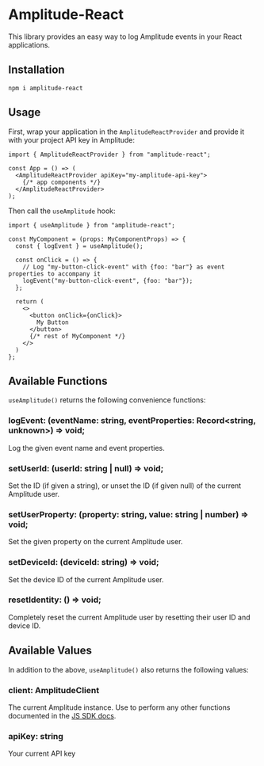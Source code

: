 # Amplitude-React

This library provides an easy way to log Amplitude events in your React applications.

## Installation

```
npm i amplitude-react
```

## Usage

First, wrap your application in the `AmplitudeReactProvider` and provide it with your project API key in Amplitude:

```
import { AmplitudeReactProvider } from "amplitude-react";

const App = () => (
  <AmplitudeReactProvider apiKey="my-amplitude-api-key">
    {/* app components */}
  </AmplitudeReactProvider>
);
```

Then call the `useAmplitude` hook:

```
import { useAmplitude } from "amplitude-react";

const MyComponent = (props: MyComponentProps) => {
  const { logEvent } = useAmplitude();

  const onClick = () => {
    // Log "my-button-click-event" with {foo: "bar"} as event properties to accompany it
    logEvent("my-button-click-event", {foo: "bar"});
  };

  return (
    <>
      <button onClick={onClick}>
        My Button
      </button>
      {/* rest of MyComponent */}
    </>
  )
};
```

## Available Functions

`useAmplitude()` returns the following convenience functions:

### logEvent: (eventName: string, eventProperties: Record<string, unknown>) => void;
Log the given event name and event properties.

### setUserId: (userId: string | null) => void;
Set the ID (if given a string), or unset the ID (if given null) of the current Amplitude user.

### setUserProperty: (property: string, value: string | number) => void;
Set the given property on the current Amplitude user.

### setDeviceId: (deviceId: string) => void;
Set the device ID of the current Amplitude user.

### resetIdentity: () => void;
Completely reset the current Amplitude user by resetting their user ID and device ID.

## Available Values

In addition to the above, `useAmplitude()` also returns the following values:

### client: AmplitudeClient
The current Amplitude instance. Use to perform any other functions documented in the [JS SDK docs](https://amplitude.com/docs/sdks/analytics/browser/javascript-sdk). 

### apiKey: string
Your current API key
